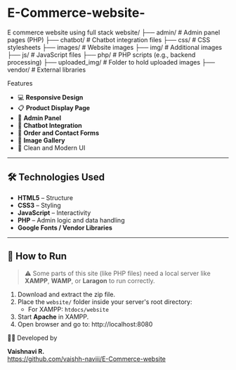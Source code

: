 # E-Commerce-website-
E commerce website using full stack
website/
├── admin/ # Admin panel pages (PHP)
├── chatbot/ # Chatbot integration files
├── css/ # CSS stylesheets
├── images/ # Website images
├── img/ # Additional images
├── js/ # JavaScript files
├── php/ # PHP scripts (e.g., backend processing)
├── uploaded_img/ # Folder to hold uploaded images
├── vendor/ # External libraries

Features

- 💻 **Responsive Design**
- 📋 **Product Display Page**
- 👤 **Admin Panel**
- 🤖 **Chatbot Integration**
- 🛒 **Order and Contact Forms**
- 📸 **Image Gallery**
- 🎨 Clean and Modern UI

---

## 🛠️ Technologies Used

- **HTML5** – Structure
- **CSS3** – Styling
- **JavaScript** – Interactivity
- **PHP** – Admin logic and data handling
- **Google Fonts / Vendor Libraries**

---

## 🚀 How to Run

> ⚠️ Some parts of this site (like PHP files) need a local server like **XAMPP**, **WAMP**, or **Laragon** to run correctly.

1. Download and extract the zip file.
2. Place the `website/` folder inside your server's root directory:
   - For XAMPP: `htdocs/website`
3. Start **Apache** in XAMPP.
4. Open browser and go to:
http://localhost:8080


🙋‍♀️ Developed by

**Vaishnavi R.**  
https://github.com/vaishh-naviii/E-Commerce-website
